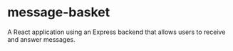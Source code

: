 # message-basket
A React application using an Express backend that allows users to receive and answer messages.
